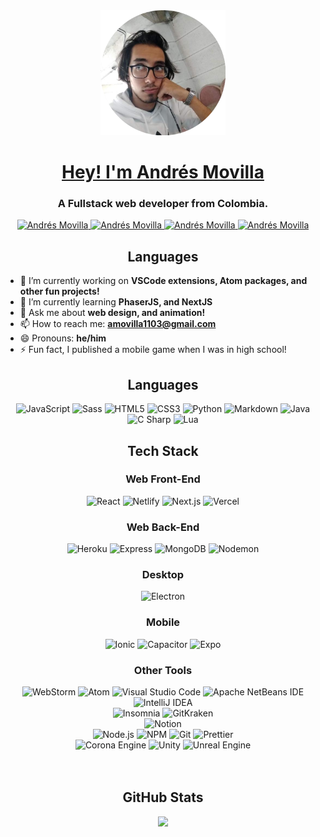 


<div align="center">

<a href="https://andremov.github.io" target="blank">
<img src="pp.png" alt="Profile picture" />

<h1> Hey! I'm Andrés Movilla</h1>

</a>
<h3> A Fullstack web developer from Colombia. </h3>

<a href="https://github.com/andremov/" target="blank">
<img src="https://img.shields.io/badge/github%20-%23161b22.svg?&style=for-the-badge&logo=github&logoColor=white" alt="Andrés Movilla"/>
</a>

<a href="https://www.linkedin.com/in/andres-movilla-0793781a2/" target="blank">
<img src="https://img.shields.io/badge/linkedin%20-%230077B5.svg?&style=for-the-badge&logo=linkedin&logoColor=white" alt="Andrés Movilla"/>
</a>

<a href="https://www.instgram.com/andremov/" target="blank">
<img src="https://img.shields.io/badge/instagram%20-%23E4405F.svg?&style=for-the-badge&logo=instagram&logoColor=white" alt="Andrés Movilla"/>
</a>

<a href="https://andremov.github.io" target="blank">
<img src="https://img.shields.io/badge/website%20-%237100d3.svg?&style=for-the-badge&logoColor=white" alt="Andrés Movilla"/>
</a>
</div>

<div align="center">

## Languages

</div>

- 🔭 I’m currently working on **VSCode extensions, Atom packages, and other fun projects!**
- 🌱 I’m currently learning **PhaserJS, and NextJS**
- 💬 Ask me about **web design, and animation!**
- 📫 How to reach me: **amovilla1103@gmail.com**
- 😄 Pronouns: **he/him**
- ⚡ Fun fact, I published a mobile game when I was in high school!
<!-- - 🤔 I’m looking for help with ... -->
<!-- - 👯 I’m looking to collaborate on ... -->


<div align="center">

## Languages

<img src="https://img.shields.io/badge/javascript%20-%23F7DF1E.svg?&style=for-the-badge&logo=javascript&logoColor=black" alt="JavaScript"/>
<img src="https://img.shields.io/badge/sass%20-%23CC6699.svg?&style=for-the-badge&logo=sass&logoColor=white" alt="Sass"/>
<img src="https://img.shields.io/badge/html5%20-%23E34F26.svg?&style=for-the-badge&logo=html5&logoColor=white" alt="HTML5"/>
<img src="https://img.shields.io/badge/css3%20-%231572B6.svg?&style=for-the-badge&logo=css3&logoColor=white" alt="CSS3"/>
<img src="https://img.shields.io/badge/python%20-%233776AB.svg?&style=for-the-badge&logo=python&logoColor=white" alt="Python"/>
<img src="https://img.shields.io/badge/markdown%20-%23000000.svg?&style=for-the-badge&logo=markdown&logoColor=white" alt="Markdown"/>
<img src="https://img.shields.io/badge/java%20-%23007396.svg?&style=for-the-badge&logo=java&logoColor=white" alt="Java"/>
<img src="https://img.shields.io/badge/c sharp%20-%23239120.svg?&style=for-the-badge&logo=c-sharp&logoColor=white" alt="C Sharp"/>
<img src="https://img.shields.io/badge/lua%20-%232C2D72.svg?&style=for-the-badge&logo=lua&logoColor=white" alt="Lua"/>
<!-- <img src="https://img.shields.io/badge/json%20-%23000000.svg?&style=for-the-badge&logo=json&logoColor=white" alt="JSON"/> -->

## Tech Stack

### Web Front-End
<img src="https://img.shields.io/badge/react%20-%2361DAFB.svg?&style=for-the-badge&logo=react&logoColor=black" alt="React"/>
<img src="https://img.shields.io/badge/netlify%20-%2300C7B7.svg?&style=for-the-badge&logo=netlify&logoColor=white" alt="Netlify"/>
<img src="https://img.shields.io/badge/next.js%20-%23000000.svg?&style=for-the-badge&logo=next.js&logoColor=white" alt="Next.js"/>
<img src="https://img.shields.io/badge/vercel%20-%23000000.svg?&style=for-the-badge&logo=vercel&logoColor=white" alt="Vercel"/>

### Web Back-End
<img src="https://img.shields.io/badge/heroku%20-%23430098.svg?&style=for-the-badge&logo=heroku&logoColor=white" alt="Heroku"/>
<img src="https://img.shields.io/badge/express%20-%23000000.svg?&style=for-the-badge&logo=express&logoColor=white" alt="Express"/>
<img src="https://img.shields.io/badge/mongodb%20-%2347A248.svg?&style=for-the-badge&logo=mongodb&logoColor=white" alt="MongoDB"/>
<img src="https://img.shields.io/badge/nodemon%20-%2376D04B.svg?&style=for-the-badge&logo=nodemon&logoColor=white" alt="Nodemon"/>

### Desktop
<img src="https://img.shields.io/badge/electron%20-%2347848F.svg?&style=for-the-badge&logo=electron&logoColor=white" alt="Electron"/>

### Mobile
<img src="https://img.shields.io/badge/ionic%20-%233880FF.svg?&style=for-the-badge&logo=ionic&logoColor=white" alt="Ionic"/>
<img src="https://img.shields.io/badge/capacitor%20-%23119EFF.svg?&style=for-the-badge&logo=capacitor&logoColor=white" alt="Capacitor"/>
<img src="https://img.shields.io/badge/expo%20-%23000020.svg?&style=for-the-badge&logo=expo&logoColor=white" alt="Expo"/>


### Other Tools
<img src="https://img.shields.io/badge/webstorm%20-%23000000.svg?&style=for-the-badge&logo=webstorm&logoColor=white" alt="WebStorm"/>
<img src="https://img.shields.io/badge/atom%20-%2366595C.svg?&style=for-the-badge&logo=atom&logoColor=white" alt="Atom"/>
<img src="https://img.shields.io/badge/visual studio code%20-%23007ACC.svg?&style=for-the-badge&logo=visual-studio-code&logoColor=white" alt="Visual Studio Code"/>
<img src="https://img.shields.io/badge/apache netbeans ide%20-%231B6AC6.svg?&style=for-the-badge&logo=apache-netbeans-ide&logoColor=white" alt="Apache NetBeans IDE"/>
<img src="https://img.shields.io/badge/intellij idea%20-%23000000.svg?&style=for-the-badge&logo=intellij-idea&logoColor=white" alt="IntelliJ IDEA"/>

<br />

<img src="https://img.shields.io/badge/insomnia%20-%235849BE.svg?&style=for-the-badge&logo=insomnia&logoColor=white" alt="Insomnia"/>
<img src="https://img.shields.io/badge/gitkraken%20-%23179287.svg?&style=for-the-badge&logo=gitkraken&logoColor=white" alt="GitKraken"/>

<br />

<img src="https://img.shields.io/badge/notion%20-%23000000.svg?&style=for-the-badge&logo=notion&logoColor=white" alt="Notion"/>

<br />

<img src="https://img.shields.io/badge/node.js%20-%23339933.svg?&style=for-the-badge&logo=node.js&logoColor=white" alt="Node.js"/>
<img src="https://img.shields.io/badge/npm%20-%23CB3837.svg?&style=for-the-badge&logo=npm&logoColor=white" alt="NPM"/>
<img src="https://img.shields.io/badge/git%20-%23F05032.svg?&style=for-the-badge&logo=git&logoColor=white" alt="Git"/>
<img src="https://img.shields.io/badge/prettier%20-%23F7B93E.svg?&style=for-the-badge&logo=prettier&logoColor=black" alt="Prettier"/>

<br/>

<img src="https://img.shields.io/badge/corona engine%20-%23F96F29.svg?&style=for-the-badge&logo=corona-engine&logoColor=white" alt="Corona Engine"/>
<img src="https://img.shields.io/badge/unity%20-%23000000.svg?&style=for-the-badge&logo=unity&logoColor=white" alt="Unity"/>
<img src="https://img.shields.io/badge/unreal engine%20-%23313131.svg?&style=for-the-badge&logo=unreal-engine&logoColor=white" alt="Unreal Engine"/>
<!-- <img src="https://img.shields.io/badge/github actions%20-%232088FF.svg?&style=for-the-badge&logo=github-actions&logoColor=white" alt="GitHub Actions"/> -->

<!-- <img src="https://img.shields.io/badge/instagram%20-%23E4405F.svg?&style=for-the-badge&logo=instagram&logoColor=white" alt="Instagram"/> -->

<!-- <img src="https://img.shields.io/badge/font awesome%20-%23339AF0.svg?&style=for-the-badge&logo=font-awesome&logoColor=white" alt="Font Awesome"/> -->

<!-- <img src="https://img.shields.io/badge/linkedin%20-%230A66C2.svg?&style=for-the-badge&logo=linkedin&logoColor=white" alt="LinkedIn"/> -->

<!-- <img src="https://img.shields.io/badge/typescript%20-%233178C6.svg?&style=for-the-badge&logo=typescript&logoColor=white" alt="TypeScript"/> -->

<!-- <img src="https://img.shields.io/badge/discord%20-%237289DA.svg?&style=for-the-badge&logo=discord&logoColor=white" alt="Discord"/> -->

<!-- <img src="https://img.shields.io/badge/github%20-%23181717.svg?&style=for-the-badge&logo=github&logoColor=white" alt="GitHub"/> -->


<!-- <img src="https://img.shields.io/badge/jetbrains%20-%23000000.svg?&style=for-the-badge&logo=jetbrains&logoColor=white" alt="JetBrains"/> -->

</div>

<!--
<p>
Hey! I'm Andrés. I'm an engineering student at the Universidad del Norte, currently finishing my bachelor's and starting my magister's. I'm a freelance full-stack web developer, photographer, video editor, designer, and Oxford comma enthusiast. If you're interested in more info, <a href='https://andremov.github.io/'>click here!</a>
</p>
-->

<br />
<br />

<div align="center">

## GitHub Stats

<img src="https://github-readme-stats.vercel.app/api?username=andremov&count_private=true&show_icons=true&bg_color=90,8454c8,7100d3&text_color=FFF&title_color=FFF&icon_color=FFF" />
	<!--
	<img src="https://github-readme-stats.vercel.app/api/top-langs/?username=andremov&layout=compact&bg_color=45,49B9DF,B2D5DE&text_color=FFF&title_color=FFF&hide_border=true" /> <br />
	-->
</div>
